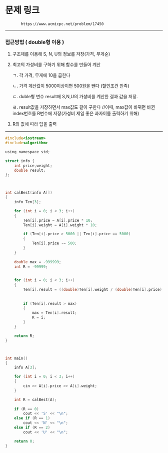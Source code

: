 # 문제 링크

           https://www.acmicpc.net/problem/17450
	   
------------------------------------------------------------------------------------------------------------------------------------


### 접근방법 ( double형 이용 )


1. 구조체를 이용해 S, N, U의 정보를 저장(가격, 무게순)

2. 최고의 가성비를 구하기 위해 함수를 만들어 계산

    ㄱ. 각 가격, 무게에 10을 곱한다
    
    ㄴ. 가격 계산값이 5000이상이면 500원을 뺀다 (할인조건 만족)
    
    ㄷ. duble형 변수 result에 S,N,U의 가성비를 계산한 결과 값을 저장.
    
    ㄹ. result값을 저장하면서 max값도 같이 구한다 
         //이때, max값이 바뀌면 바뀐 index번호를 R변수에 저장(가성비 제일 좋은 과자이름 출력하기 위해)
    
3. R의 값에 따라 답을 출력
    
------------------------------------------------------------------------------------------------------------------------------------  

```c
#include<iostream>
#include<algorithm>

using namespace std;

struct info {
	int price,weight;
	double result;
};



int calBest(info A[])
{
	info Ten[3];

	for (int i = 0; i < 3; i++)
	{
		Ten[i].price = A[i].price * 10;
		Ten[i].weight = A[i].weight * 10;

		if (Ten[i].price > 5000 || Ten[i].price == 5000)
		{
			Ten[i].price -= 500;
		}
	}
	
	double max = -999999;
	int R = -99999;
	

	for (int i = 0; i < 3; i++)
	{
		Ten[i].result = ((double)Ten[i].weight / (double)Ten[i].price);
		
		
		if (Ten[i].result > max) 
		{
			max = Ten[i].result;
			R = i;
		}
	}

	return R;
}



int main()
{
	info A[3];

	for (int i = 0; i < 3; i++)
	{
		cin >> A[i].price >> A[i].weight;
	}

	int R = calBest(A);
		
	if (R == 0)
		cout << 'S' << "\n";
	else if (R == 1)
		cout << 'N' << "\n";
	else if (R == 2)
		cout << 'U' << "\n";

	return 0;
}
```
